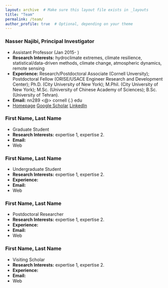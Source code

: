 ```yaml
---
layout: archive  # Make sure this layout file exists in _layouts
title: "Team"
permalink: /team/
author_profile: true  # Optional, depending on your theme
---
```


### Nasser Najibi, Principal Investigator
- Assistant Professor (Jan 2015- )
- **Research Interests:** hydroclimate extremes, climate resilience, statistical/data-driven methods, climate change, atmospheric dynamics, remote sensing
- **Experience:** Research/Postdoctoral Associate (Cornell Unversity); Postdoctoral Fellow (ORISE/USACE Engineer Research and Development Center); Ph.D. (City University of New York); M.Phil. (City University of New York); M.Sc. (University of Chinese Academy of Sciences); B.Sc. (University of Tehran).
- **Email:** nn289 <@> cornell {.} edu
- [Homepage](http://www.nassernajibi.com) [Google Scholar](https://scholar.google.com/citations?user=0WHw-1MAAAAJ&hl=en) [LinkedIn](https://www.linkedin.com/in/nassernajibi/)

### First Name, Last Name
- Graduate Student
- **Research Interests:** expertise 1, expertise 2.
- **Email:**
- Web

### First Name, Last Name
- Undergraduate Student
- **Research Interests:** expertise 1, expertise 2.
- **Experience:** 
- **Email:**
- Web

### First Name, Last Name
- Postdoctoral Researcher
- **Research Interests:** expertise 1, expertise 2.
- **Experience:** 
- **Email:**
- Web

### First Name, Last Name
- Visiting Scholar
- **Research Interests:** expertise 1, expertise 2.
- **Experience:** 
- **Email:**
- Web

